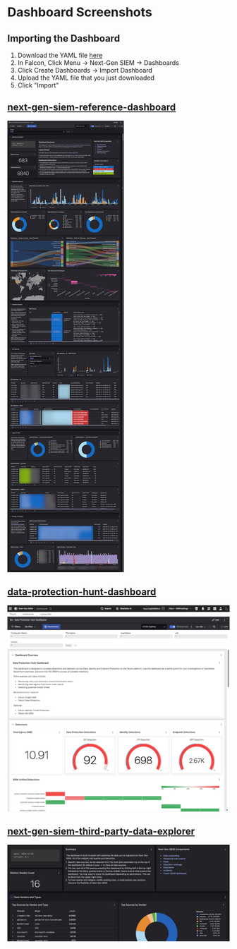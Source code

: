 # Dashboard Screenshots

## Importing the Dashboard

1. Download the YAML file [here](next-gen-siem-reference-dashboard.yaml)
2. In Falcon, Click Menu -> Next-Gen SIEM -> Dashboards
3. Click Create Dashboards -> Import Dashboard
4. Upload the YAML file that you just downloaded
5. Click "Import"

## [next-gen-siem-reference-dashboard](next-gen-siem-reference-dashboard.yaml)

![Screenshot 1](screenshots/next-gen-siem-reference-dashboard.png)

## [data-protection-hunt-dashboard](data-protection-hunt-dashboard.yaml)
![Screenshot 2](screenshots/data-protection-hunt-dashboard.png)

## [next-gen-siem-third-party-data-explorer](next-gen-siem-third-party-data-explorer.yaml)
![Screenshot 3](screenshots/next-gen-siem-third-party-data-explorer.jpg) <!-- TODO Update screenshot with v0.2 -->